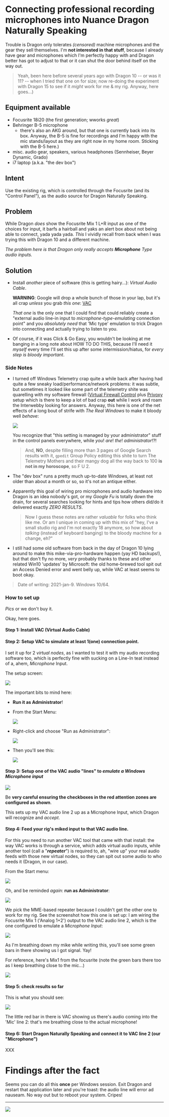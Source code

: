 # Connecting professional recording microphones into Nuance Dragon Naturally Speaking

Trouble is Dragon only tolerates *(censored)* machine microphones and the gear they sell themselves. 
I'm **not interested in that stuff**, because I already have gear and microphones which I'm perfectly happy with and Dragon better has got to adjust to that or it can shut the door behind itself on the way out. 

> Yeah, been here before several years ago with Dragon 10 -- or was it 11? -- when I tried that one on for size; 
now re-doing the experiment with Dragon 15 to see if it *might* work for me & my rig. Anyway, here goes...)

## Equipment available

- Focusrite 18i20 (the first generation; wworks *great*)
- Behringer B-5 microphone
  + there's also an AKG around, but that one is currently back into its box. Anyway, the B-5 is fine for recordings and I'm happy with the mic stands/layout as they are right now in my home room. Sticking with the B-5 here.)
- misc. audio gear, speakers, various headphones (Sennheiser, Beyer Dynamic, Grado)  
- i7 laptop (a.k.a. "the dev box")

## Intent

Use the existing rig, which is controlled through the Focusrite (and its "Control Panel"), as the audio source for Dragon Naturally Speaking.


## Problem

While Dragon *does* show the Focusrite Mix 1 L+R input as one of the choices for input, it barfs a hairball and yaks an alert box about not being able to connect, yada yada yada. *This* I vividly recall from back when I was trying this with Dragon 10 and a different machine.

*The problem here is that Dragon only really accepts **Microphone** Type audio inputs.*


## Solution

- Install *another* piece of software (this is getting hairy...): *Virtual Audio Cable*.

  **WARNING**: Google will drop a whole bunch of those in your lap, but it's all crap *unless* you grab *this one*: [VAC](https://vac.muzychenko.net/en/)
  
  *That one* is the only one that I could find that could reliably create a "external audio line-in input to *microphone-type-emulating* connection point" and you *absolutely need* that 'Mic type' emulation to trick Dragon into connecting and actually trying to listen to you.
  
- Of course, if it was Click & Go Easy, you wouldn't be looking at me banging in a long note about HOW TO DO THIS, because I'll need it *myself* every time I'll set this up after some intermission/hiatus, for *every step is bloody important*.
 

### Side Notes

- I turned off Windows Telemetry crap quite a while back after having had quite a few sneaky load/performance/network problems: it was subtle, but sometimes it looked like some part of the telemetry shite was quarelling with my software firewall ([Virtual Firewall Control](https://www.binisoft.org/wfc) plus [Privoxy](https://www.privoxy.org/) setup which is there to keep a lot of bad crap **out** while I work and roam the Interwebby looking for answers. Anyway, this here is one of the net effects of a long bout of strife with *The Real Windows* to make it bloody well *behave*:

  ![](windows-crap1.jpg)

  You recognize that "this setting is managed by your administrator" stuff in the control panels everywhere, while *you*! *are*! *the*! *administrator*!?! 
  
  > And, **NO**, despite filling more than 3 pages of Google Search results with it, `gpedit` Group Policy editing this shite to turn The Telemetry Mothers and their mangy dog all the way back to 100 **is not in my horoscope**, so F U 2.

- The "dev box" runs a pretty much up-to-date Windows, at least not older than about a month or so, so it's not an antique either.

- Apparently this goal of wiring pro microphones and audio hardware into Dragon is an idea nobody's got, or my *Google Fu* is totally down the drain, for several searches looking for hints and tips how others did/do it delivered exactly *ZERO RESULTS*.

  > Now I guess these notes are rather *valuable* for folks who think like me. Or am I unique in coming up with this mix of "hey, I've a small studio rig and I'm not exactly 18 anymore, so how about *talking* (instead of keyboard banging) to the bloody machine for a change, eh?"

- I still had some old software from back in the day of Dragon 10 lying around to make this mike-via-pro-hardware happen (yay HD backups!), but that don't fly no more, *very* probably thanks to these and other related Win10 'updates' by Microsoft: the old home-brewed tool spit out an Access Denied error and went belly up, while VAC at least seems to boot okay.

> Date of writing: 2021-jan-9. Windows 10/64.


### How to set up

*Pics* or we don't buy it.

Okay, here goes.

#### Step 1: Install VAC (Virtual Audio Cable) 

#### Step 2: Setup VAC to simulate at least 1(one) connection point. 

I set it up for 2 *virtual nodes*, as I wanted to test it with my audio recording software too, which is perfectly fine with sucking on a Line-In teat instead of a, ahem, *Microphone* Input.

The setup screen:

![](chrome_tdkN4m9AHF.png)

The important bits to mind here:

- **Run it as Administrator**!

- From the Start Menu:
  
  ![](start-menu-vac-1.jpg)
  
- Right-click and choose "Run as Administrator":
  
  ![](start-menu-vac-admin-1.jpg)
  
- Then you'll see this:
  
  ![](chrome_tdkN4m9AHF.png)
  
#### Step 3: Setup one of the VAC audio "lines" to *emulate a Windows Microphone input*

![](VAC-mic-emu-channel1.png)

Be **very careful ensuring the checkboxes in the red attention zones are configured as shown**.

This sets up my VAC audio line 2 up as a Microphone Input, which Dragon will recognize and *accept*.

#### Step 4: Feed your rig's miked input to that VAC audio line.

For this you need to run another VAC tool that came with that install: the way VAC works is through a service, which adds virtual audio inputs, while another tool (call a "**_repeater_**") is required to, ah, "wire up" your real audio feeds with those new virtual nodes, so they can spit out some audio to who needs it (Dragon, in our case).

From the Start menu:

![](start-menu-vac-2.jpg)

Oh, and be reminded *again*: **run as Administrator**:

![](start-menu-vac-admin-2.jpg)

We pick the MME-based repeater because I couldn't get the other one to work for my rig. See the screenshot how this one is set up: I am wiring the Focusrite Mix 1 ('Analog 1+2') output to the VAC audio line 2, which is the one configured to emulate a *Microphone Input*:

![](AmA0mdIfVy.png)

As I'm breathing down my mike while writing this, you'll see some green bars in there showing us I got signal. Yay!

For reference, here's Mix1 from the focusrite (note the green bars there too as I keep breathing close to the mic...)

![](focusrite-mix-1b.png)

#### Step 5: check results so far

This is what you should see:

![](5mJWhxPVGF-1.png)

The little red bar in there is VAC showing us there's audio coming into the 'Mic' line 2: that's me breathing close to the actual microphone!

#### Step 6: Start Dragon Naturally Speaking and connect it to VAC line 2 (our "Microphone")

XXX


# Findings after the fact

Seems you can do all this **once** per Windows session. Exit Dragon and restart that application later and you're toast: the audio line will error ad nauseam. No way out but to reboot your system. Cripes!




---

![](focusrite-mix-1b.png)



